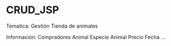 # CRUD_JSP

Tematica: Gestión Tienda de animales

Información:
Compradores
Animal
Especie Animal
Precio
Fecha
...
